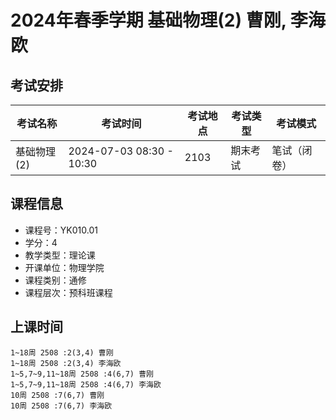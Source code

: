 # 2024年春季学期 基础物理(2) 曹刚, 李海欧




## 考试安排

| 考试名称 | 考试时间 | 考试地点 | 考试类型 | 考试模式 |
| -------- | -------- | -------- | -------- | -------- |
| 基础物理(2) | 2024-07-03 08:30 - 10:30 | 2103 | 期末考试 | 笔试（闭卷） |





## 课程信息

- 课程号：YK010.01
- 学分：4
- 教学类型：理论课
- 开课单位：物理学院
- 课程类别：通修
- 课程层次：预科班课程

## 上课时间

```
1~18周 2508 :2(3,4) 曹刚
1~18周 2508 :2(3,4) 李海欧
1~5,7~9,11~18周 2508 :4(6,7) 曹刚
1~5,7~9,11~18周 2508 :4(6,7) 李海欧
10周 2508 :7(6,7) 曹刚
10周 2508 :7(6,7) 李海欧
```

